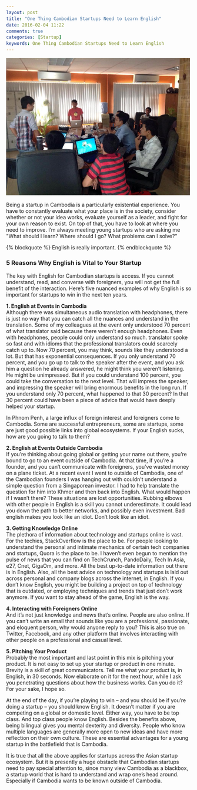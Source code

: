 ```yaml
---
layout: post
title: "One Thing Cambodian Startups Need to Learn English"
date: 2016-02-04 11:22
comments: true
categories: [Startup]
keywords: One Thing Cambodian Startups Need to Learn English
---
```


<p>
  <img src="/images/about_us.jpg" width="500" alt="One Thing Cambodian Startups Need to Learn English" />
</p>

<p>
  Being a startup in Cambodia is a particularly existential experience. You have to constantly evaluate what your place is in the society, consider whether or not your idea works, evaluate yourself as a leader, and fight for your own reason to exist. On top of that, you have to look at where you need to improve. I’m always meeting young startups who are asking me "What should I learn? Where should I go? What problems can I solve?"
</p>

{% blockquote %}
English is really important.
{% endblockquote %}

<p>
  <h3>
    5 Reasons Why English is Vital to Your Startup
  </h3>
  The key with English for Cambodian startups is access. If you cannot understand, read, and converse with foreigners, you will not get the full benefit of the interaction. Here’s five nuanced examples of why English is so important for startups to win in the next ten years.
</p>

<p>
  <strong>1. English at Events in Cambodia</strong><br/>
   Although there was simultaneous audio translation with headphones, there is just no way that you can catch all the nuances and understand in the translation. Some of my colleagues at the event only understood 70 percent of what translator said because there weren’t enough headphones. Even with headphones, people could only understand so much. translator spoke so fast and with idioms that the professional translators could scarcely catch up to. Now 70 percent, you may think, sounds like they understood a lot. But that has exponential consequences. If you only understand 70 percent, and you go up to talk to the speaker after the event, and you ask him a question he already answered, he might think you weren’t listening. He might be unimpressed. But if you could understand 100 percent, you could take the conversation to the next level. That will impress the speaker, and impressing the speaker will bring enormous benefits in the long run. If you understand only 70 percent, what happened to that 30 percent? In that 30 percent could have been a piece of advice that would have deeply helped your startup.
</p>

<p>
  In Phnom Penh, a large influx of foreign interest and foreigners come to Cambodia. Some are successful entrepreneurs, some are startups, some are just good possible links into global ecosystems. If your English sucks, how are you going to talk to them?
</p>

<p>
  <strong>2. English at Events Outside Cambodia</strong><br/>
  If you’re thinking about going global or getting your name out there, you’re bound to go to an event outside of Cambodia. At that time, if you’re a founder, and you can’t communicate with foreigners, you’ve wasted money on a plane ticket. At a recent event I went to outside of Cambodia, one of the Cambodian founders I was hanging out with couldn’t understand a simple question from a Singaporean investor. I had to help translate the question for him into Khmer and then back into English. What would happen if I wasn’t there? These situations are lost opportunities. Rubbing elbows with other people in English is a skill you cannot underestimate. It could lead you down the path to better networks, and possibly even investment. Bad english makes you look like an idiot. Don’t look like an idiot.
</p>

<p>
  <strong>3. Getting Knowledge Online</strong><br/>
  The plethora of information about technology and startups online is vast. For the techies, StackOverflow is the place to be. For people looking to understand the personal and intimate mechanics of certain tech companies and startups, Quora is the place to be. I haven’t even begun to mention the pulse of news that you can find on TechCrunch, PandoDaily, Tech In Asia, e27, Cnet, GigaOm, and more. All the best up-to-date information out there is in English. Also, all the best advice on technology and startups is laid out across personal and company blogs across the internet, in English. If you don’t know English, you might be building a project on top of technology that is outdated, or employing techniques and trends that just don’t work anymore. If you want to stay ahead of the game, English is the way.
</p>

<p>
  <strong>4. Interacting with Foreigners Online</strong><br/>
  And it’s not just knowledge and news that’s online. People are also online. If you can’t write an email that sounds like you are a professional, passionate, and eloquent person, why would anyone reply to you? This is also true on Twitter, Facebook, and any other platform that involves interacting with other people on a professional and casual level.
</p>

<p>
  <strong>5. Pitching Your Product</strong><br/>
  Probably the most important and last point in this mix is pitching your product. It is not easy to set up your startup or product in one minute. Brevity is a skill of great communicators. Tell me what your product is, in English, in 30 seconds. Now elaborate on it for the next hour, while I ask you penetrating questions about how the business works. Can you do it? For your sake, I hope so.
</p>

<p>
  At the end of the day, if you’re playing to win – and you should be if you’re doing a startup – you should know English. It doesn’t matter if you are competing on a global or domestic level. Either way, you have to be top class. And top class people know English. Besides the benefits above, being bilingual gives you mental dexterity and diversity. People who know multiple languages are generally more open to new ideas and have more reflection on their own culture. These are essential advantages for a young startup in the battlefield that is Cambodia.
</p>

<p>
  It is true that all the above applies for startups across the Asian startup ecosystem. But it is presently a huge obstacle that Cambodian startups need to pay special attention to, since many view Cambodia as a blackbox, a startup world that is hard to understand and wrap one’s head around. Especially if Cambodia wants to be known outside of Cambodia.
</p>
